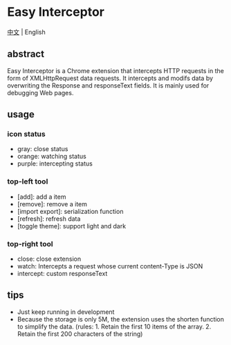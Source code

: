 # Easy Interceptor

[中文](./readme-zh.md) | English

## abstract
Easy Interceptor is a Chrome extension that intercepts HTTP requests in the form of XMLHttpRequest data requests. It intercepts and modifs data by overwriting the Response and responseText fields. It is mainly used for debugging Web pages.

## usage

### icon status
- gray: close status
- orange: watching status
- purple: intercepting status

### top-left tool
- [add]: add a item
- [remove]: remove a item
- [import export]: serialization function
- [refresh]: refresh data
- [toggle theme]: support light and dark

### top-right tool
- close: close extension
- watch: Intercepts a request whose current content-Type is JSON
- intercept: custom responseText


## tips
- Just keep running in development
- Because the storage is only 5M, the extension uses the shorten function to simplify the data. (rules: 1. Retain the first 10 items of the array. 2. Retain the first 200 characters of the string)